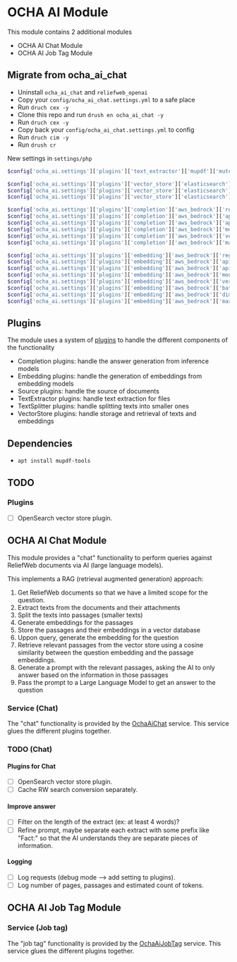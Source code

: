 # OCHA AI Module

This module contains 2 additional modules

- OCHA AI Chat Module
- OCHA AI Job Tag Module

## Migrate from ocha_ai_chat

- Uninstall `ocha_ai_chat` and `reliefweb_openai`
- Copy your `config/ocha_ai_chat.settings.yml` to a safe place
- Run `druch cex -y`
- Clone this repo and run `drush en ocha_ai_chat -y`
- Run `druch cex -y`
- Copy back your `config/ocha_ai_chat.settings.yml` to config
- Run `druch cim -y`
- Run `drush cr`

New settings in `settings/php`

```php
$config['ocha_ai.settings']['plugins']['text_extractor']['mupdf']['mutool'] = '/usr/bin/mutool';

$config['ocha_ai.settings']['plugins']['vector_store']['elasticsearch']['url'] = 'http://elasticsearch:9200';
$config['ocha_ai.settings']['plugins']['vector_store']['elasticsearch']['indexing_batch_size'] = 10;
$config['ocha_ai.settings']['plugins']['vector_store']['elasticsearch']['topk'] = 5;

$config['ocha_ai.settings']['plugins']['completion']['aws_bedrock']['region'] = '';
$config['ocha_ai.settings']['plugins']['completion']['aws_bedrock']['api_key'] = '';
$config['ocha_ai.settings']['plugins']['completion']['aws_bedrock']['api_secret'] = '';
$config['ocha_ai.settings']['plugins']['completion']['aws_bedrock']['model'] = 'amazon.titan-text-express-v1';
$config['ocha_ai.settings']['plugins']['completion']['aws_bedrock']['version'] = '';
$config['ocha_ai.settings']['plugins']['completion']['aws_bedrock']['max_tokens'] = 512;

$config['ocha_ai.settings']['plugins']['embedding']['aws_bedrock']['region'] = '';
$config['ocha_ai.settings']['plugins']['embedding']['aws_bedrock']['api_key'] = '';
$config['ocha_ai.settings']['plugins']['embedding']['aws_bedrock']['api_secret'] = '';
$config['ocha_ai.settings']['plugins']['embedding']['aws_bedrock']['model'] = 'amazon.titan-embed-text-v1';
$config['ocha_ai.settings']['plugins']['embedding']['aws_bedrock']['version'] = '';
$config['ocha_ai.settings']['plugins']['embedding']['aws_bedrock']['batch_size'] = 1;
$config['ocha_ai.settings']['plugins']['embedding']['aws_bedrock']['dimensions'] = 1536;
$config['ocha_ai.settings']['plugins']['embedding']['aws_bedrock']['max_tokens'] = 8192;
```

## Plugins

The module uses a system of [plugins](src/Annotation) to handle the different components of the
functionality

- Completion plugins: handle the answer generation from inference models
- Embedding plugins: handle the generation of embeddings from embedding models
- Source plugins: handle the source of documents
- TextExtractor plugins: handle text extraction for files
- TextSplitter plugins: handle splitting texts into smaller ones
- VectorStore plugins: handle storage and retrieval of texts and embeddings

## Dependencies

- `apt install mupdf-tools`

## TODO

### Plugins

- [ ] OpenSearch vector store plugin.

## OCHA AI Chat Module

This module provides a "chat" functionality to perform queries against ReliefWeb documents via AI (large language models).

This implements a RAG (retrieval augmented generation) approach:

1. Get ReliefWeb documents so that we have a limited scope for the question.
2. Extract texts from the documents and their attachments
3. Split the texts into passages (smaller texts)
4. Generate embeddings for the passages
5. Store the passages and their embeddings in a vector database
6. Uppon query, generate the embedding for the question
7. Retrieve relevant passages from the vector store using a cosine similarity between the question embedding and the passage embeddings.
8. Generate a prompt with the relevant passages, asking the AI to only answer based on the information in those passages
9. Pass the prompt to a Large Language Model to get an answer to the question

### Service (Chat)

The "chat" functionality is provided by the [OchaAiChat](modules/ocha_ai_chat/src/Services/OchaAiChat.php) service. This service glues the different plugins together.

### TODO (Chat)

#### Plugins for Chat

- [ ] OpenSearch vector store plugin.
- [ ] Cache RW search conversion separately.

#### Improve answer

- [ ] Filter on the length of the extract (ex: at least 4 words)?
- [ ] Refine prompt, maybe separate each extract with some prefix like "Fact:" so that the AI understands they are separate pieces of information.

#### Logging

- [ ] Log requests (debug mode --> add setting to plugins).
- [ ] Log number of pages, passages and estimated count of tokens.

## OCHA AI Job Tag Module

### Service (Job tag)

The "job tag" functionality is provided by the [OchaAiJobTag](modules/ocha_ai_job_tag/src/Services/OchaAiJobTag.php) service. This service glues the different plugins together.
